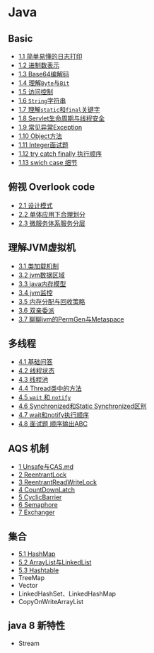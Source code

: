 # Java

## Basic

- [1.1 简单易懂的日志打印](1.1_打印日志.md)
- [1.2 进制数表示](1.2_进制数表示.md)
- [1.3 Base64编解码](1.3_base64编解码.md)
- [1.4 理解`Byte`与`Bit`](1.4_理解Byte与Bit.md)
- [1.5 访问控制](1.5_访问控制.md)
- [1.6 `String`字符串](1.6_String字符串.md)
- [1.7 理解`static`和`final`关键字](1.7_static和final关键字.md)
- [1.8 Servlet生命周期与线程安全](1.8_Servlet生命周期与线程安全.md)
- [1.9 常见异常Exception](1.9_Exception.md)
- [1.10 Object方法](1.10_Object方法.md)
- [1.11 Integer面试题](1.11_Integer面试题.md)
- [1.12 try catch finally 执行顺序](1.12_trycatchfinally执行顺序.md)
- [1.13 swich case 细节](1.13_swich-cash细节.md)

## 俯视 Overlook code

- [2.1 设计模式](2.1_设计模式/README.md)
- [2.2 单体应用下合理划分](2.2_单体应用下合理划分.md)
- [2.3 微服务体系服务分层](2.3_微服务体系服务分层.md)

## 理解JVM虚拟机

- [3.1 类加载机制](3.1_类加载机制.md)
- [3.2 jvm数据区域](3.2_jvm数据区域.md)
- [3.3 java内存模型](3.3_java内存模型.md)
- [3.4 jvm监控](3.4_jvm监控.md)
- [3.5 内存分配与回收策略](3.5_内存分配与回收策略.md)
- [3.6 双亲委派](3.6_双亲委派.md)
- [3.7 聊聊jvm的PermGen与Metaspace](3.7_聊聊jvm的PermGen与Metaspace.md)

## 多线程

- [4.1 基础问答](4_多线程/1_基础问答.md)
- [4.2 线程状态](4_多线程/2_线程状态.md)
- [4.3 线程池](4_多线程/3_线程池.md)
- [4.4 Thread类中的方法](4_多线程/4_Thread类中的方法.md)
- [4.5 `wait` 和 `notify`](4_多线程/5_wait和notify.md)
- [4.6 Synchronized和Static Synchronized区别](4_多线程/6_Synchronized和StaticSynchronized区别.md)
- [4.7 wait和notify执行顺序](4_多线程/7_wait和notify执行顺序.md)
- [4.8 面试题 顺序输出ABC](4_多线程/8_面试题顺序输出ABC.md)

## AQS 机制

- [1 Unsafe与CAS.md](5_AQS/1_Unsafe与CAS.md)
- [2 ReentrantLock](5_AQS/2_ReentrantLock.md)
- [3 ReentrantReadWriteLock](5_AQS/3_ReentrantReadWriteLock.md)
- [4 CountDownLatch](5_AQS/4_CountDownLatch.md)
- [5 CyclicBarrier](5_AQS/5_CyclicBarrier.md)
- [6 Semaphore](5_AQS/6_Semaphore.md)
- [7 Exchanger](5_AQS/7_exchanger.md)

## 集合

- [5.1 HashMap](5.1_HashMap.md)
- [5.2 ArrayList与LinkedList](5.2_ArrayList与LinkedList.md)
- [5.3 Hashtable](5.3_hashtable.md)
- TreeMap
- Vector
- LinkedHashSet、LinkedHashMap
- CopyOnWriteArrayList

## java 8 新特性

- Stream